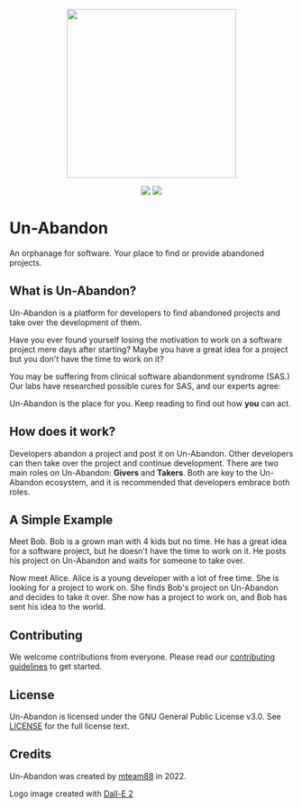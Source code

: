 <p align="center"><img width="300" src="https://iili.io/bdHj9a.png"></p>

<p align="center">
  <img src="https://img.shields.io/github/commit-activity/m/mteam88/un-abandon">
  <img src="https://img.shields.io/badge/License-GPL%20v3-yellow.svg">
</p>

# Un-Abandon
An orphanage for software. Your place to find or provide abandoned projects.
## What is Un-Abandon?
Un-Abandon is a platform for developers to find abandoned projects and take over the development of them. 

Have you ever found yourself losing the motivation to work on a software project mere days after starting?
Maybe you have a great idea for a project but you don't have the time to work on it?

You may be suffering from clinical software abandonment syndrome (SAS.) Our labs have researched possible cures for SAS, and our experts agree:

Un-Abandon is the place for you. Keep reading to find out how **you** can act.

## How does it work?
Developers abandon a project and post it on Un-Abandon. Other developers can then take over the project and continue development.
There are two main roles on Un-Abandon: **Givers** and **Takers**. Both are key to the Un-Abandon ecosystem, and it is recommended that developers embrace both roles.

## A Simple Example
Meet Bob. Bob is a grown man with 4 kids but no time. He has a great idea for a software project, but he doesn't have the time to work on it. He posts his project on Un-Abandon and waits for someone to take over.

Now meet Alice. Alice is a young developer with a lot of free time. She is looking for a project to work on. She finds Bob's project on Un-Abandon and decides to take it over. She now has a project to work on, and Bob has sent his idea to the world.

## Contributing
We welcome contributions from everyone. Please read our [contributing guidelines](CONTRIBUTING.md) to get started.

## License
Un-Abandon is licensed under the GNU General Public License v3.0. See [LICENSE](LICENSE) for the full license text.

## Credits
Un-Abandon was created by [mteam88](https://github.com/mteam88) in 2022.

Logo image created with [Dall-E 2](https://openai.com/dall-e-2/)